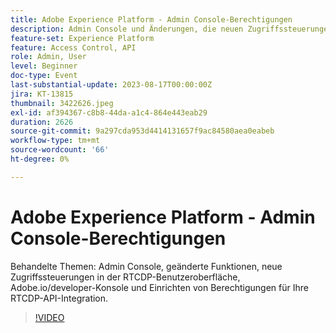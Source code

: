 ```yaml
---
title: Adobe Experience Platform - Admin Console-Berechtigungen
description: Admin Console und Änderungen, die neuen Zugriffssteuerungen in der RTCDP-Benutzeroberfläche, Adobe.io/developer-Konsole und das Einrichten von Berechtigungen für Ihre RTCDP-API-Integration.
feature-set: Experience Platform
feature: Access Control, API
role: Admin, User
level: Beginner
doc-type: Event
last-substantial-update: 2023-08-17T00:00:00Z
jira: KT-13815
thumbnail: 3422626.jpeg
exl-id: af394367-c8b8-44da-a1c4-864e443eab29
duration: 2626
source-git-commit: 9a297cda953d4414131657f9ac84580aea0eabeb
workflow-type: tm+mt
source-wordcount: '66'
ht-degree: 0%

---
```


# Adobe Experience Platform - Admin Console-Berechtigungen

Behandelte Themen: Admin Console, geänderte Funktionen, neue Zugriffssteuerungen in der RTCDP-Benutzeroberfläche, Adobe.io/developer-Konsole und Einrichten von Berechtigungen für Ihre RTCDP-API-Integration.

>[!VIDEO](https://video.tv.adobe.com/v/3422626/?learn=on)

